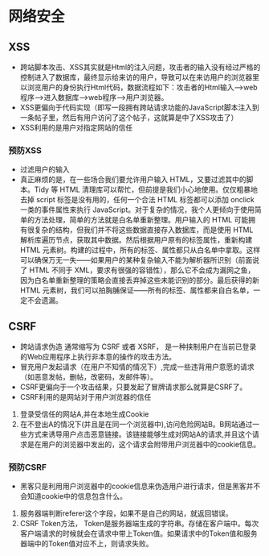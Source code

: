 # 网络安全

## XSS

* 跨站脚本攻击、XSS其实就是Html的注入问题，攻击者的输入没有经过严格的控制进入了数据库，最终显示给来访的用户，导致可以在来访用户的浏览器里以浏览用户的身份执行Html代码，数据流程如下：攻击者的Html输入—>web程序—>进入数据库—>web程序—>用户浏览器。
* XSS更偏向于代码实现（即写一段拥有跨站请求功能的JavaScript脚本注入到一条帖子里，然后有用户访问了这个帖子，这就算是中了XSS攻击了）
* XSS利用的是用户对指定网站的信任

### 预防XSS

* 过滤用户的输入
* 真正麻烦的是，在一些场合我们要允许用户输入 HTML，又要过滤其中的脚本。Tidy 等 HTML 清理库可以帮忙，但前提是我们小心地使用。仅仅粗暴地去掉 script 标签是没有用的，任何一个合法 HTML 标签都可以添加 onclick 一类的事件属性来执行 JavaScript。对于复杂的情况，我个人更倾向于使用简单的方法处理，简单的方法就是白名单重新整理。用户输入的 HTML 可能拥有很复杂的结构，但我们并不将这些数据直接存入数据库，而是使用 HTML 解析库遍历节点，获取其中数据。然后根据用户原有的标签属性，重新构建 HTML 元素树。构建的过程中，所有的标签、属性都只从白名单中拿取。这样可以确保万无一失——如果用户的某种复杂输入不能为解析器所识别（前面说了 HTML 不同于 XML，要求有很强的容错性），那么它不会成为漏网之鱼，因为白名单重新整理的策略会直接丢弃掉这些未能识别的部分。最后获得的新 HTML 元素树，我们可以拍胸脯保证——所有的标签、属性都来自白名单，一定不会遗漏。

## CSRF

* 跨站请求伪造 通常缩写为 CSRF 或者 XSRF， 是一种挟制用户在当前已登录的Web应用程序上执行非本意的操作的攻击方法。
* 冒充用户发起请求（在用户不知情的情况下）,完成一些违背用户意愿的请求（如恶意发帖，删帖，改密码，发邮件等）。
* CSRF更偏向于一个攻击结果，只要发起了冒牌请求那么就算是CSRF了。
* CSRF利用的是网站对于用户浏览器的信任

1. 登录受信任的网站A,并在本地生成Cookie
2. 在不登出A的情况下(并且是在同一个浏览器中),访问危险网站B。B网站通过一些方式来诱导用户点击恶意链接。该链接能够生成对网站A的请求,并且这个请求是在用户的浏览器中发出的，这个请求会附带用户浏览器中的cookie信息。

### 预防CSRF

* 黑客只是利用用户浏览器中的cookie信息来伪造用户进行请求，但是黑客并不会知道cookie中的信息包含什么。

1. 服务器端判断referer这个字段，如果不是自己的网站，就返回错误。
2. CSRF Token方法， Token是服务器端生成的字符串。存储在客户端中。每次客户端请求的时候就会在请求中带上Token值。如果请求中的Token值和服务器端中的Token值对应不上，则请求失败。